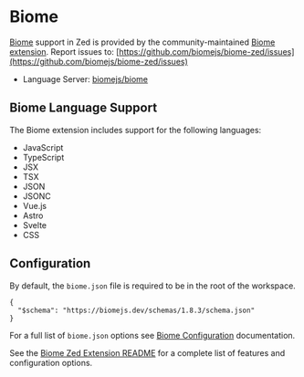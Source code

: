 # Biome

[Biome](https://biomejs.dev/) support in Zed is provided by the community-maintained [Biome extension](https://github.com/biomejs/biome-zed).
Report issues to: [https://github.com/biomejs/biome-zed/issues](https://github.com/biomejs/biome-zed/issues)

- Language Server: [biomejs/biome](https://github.com/biomejs/biome)

## Biome Language Support

The Biome extension includes support for the following languages:

- JavaScript
- TypeScript
- JSX
- TSX
- JSON
- JSONC
- Vue.js
- Astro
- Svelte
- CSS

## Configuration

By default, the `biome.json` file is required to be in the root of the workspace.

```
{
  "$schema": "https://biomejs.dev/schemas/1.8.3/schema.json"
}
```

For a full list of `biome.json` options see [Biome Configuration](https://biomejs.dev/reference/configuration/) documentation.

See the [Biome Zed Extension README](https://github.com/biomejs/biome-zed) for a complete list of features and configuration options.
